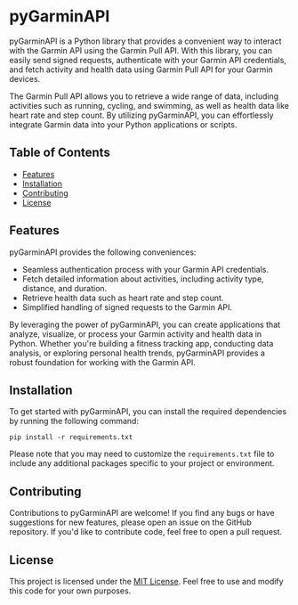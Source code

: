 # pyGarminAPI
pyGarminAPI is a Python library that provides a convenient way to interact with the Garmin API using the Garmin Pull API. With this library, you can easily send signed requests, authenticate with your Garmin API credentials, and fetch activity and health data using Garmin Pull API for your Garmin devices.

The Garmin Pull API allows you to retrieve a wide range of data, including activities such as running, cycling, and swimming, as well as health data like heart rate and step count. By utilizing pyGarminAPI, you can effortlessly integrate Garmin data into your Python applications or scripts.

## Table of Contents
- [Features](#features)
- [Installation](#installation)
- [Contributing](#contributing)
- [License](#license)

## Features
pyGarminAPI provides the following conveniences:
- Seamless authentication process with your Garmin API credentials.
- Fetch detailed information about activities, including activity type, distance, and duration.
- Retrieve health data such as heart rate and step count.
- Simplified handling of signed requests to the Garmin API.

By leveraging the power of pyGarminAPI, you can create applications that analyze, visualize, or process your Garmin activity and health data in Python. Whether you're building a fitness tracking app, conducting data analysis, or exploring personal health trends, pyGarminAPI provides a robust foundation for working with the Garmin API.

## Installation
To get started with pyGarminAPI, you can install the required dependencies by running the following command:
```
pip install -r requirements.txt
```
Please note that you may need to customize the `requirements.txt` file to include any additional packages specific to your project or environment.

## Contributing
Contributions to pyGarminAPI are welcome! If you find any bugs or have suggestions for new features, please open an issue on the GitHub repository. If you'd like to contribute code, feel free to open a pull request.

## License
This project is licensed under the [MIT License](https://github.com/NIH-W4H/pyGarminAPI/blob/main/LICENSE). Feel free to use and modify this code for your own purposes.
